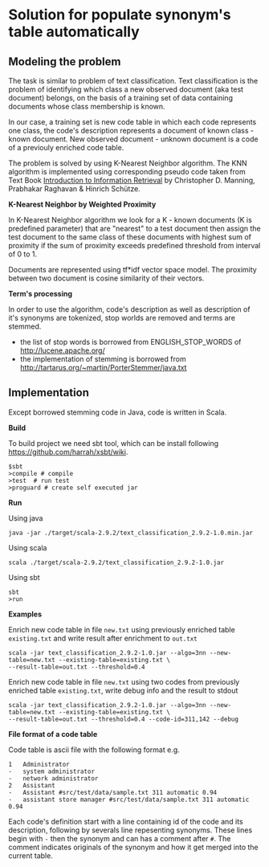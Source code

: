 # Solution for populate synonym's table automatically

## Modeling the problem

The task is similar to problem of text classification. Text classification is the problem of identifying
which class a new observed document (aka test document) belongs, on the basis of a training set of data 
containing documents whose class  membership is known.

In our case, a training set is new code table in which each code represents one class, the code's 
description represents a document of known class - known document. New observed document - unknown document
is a code of a previouly enriched code table. 

The problem is solved by using K-Nearest Neighbor algorithm. The KNN algorithm is implemented using corresponding 
pseudo code taken from Text Book [Introduction to Information Retrieval](http://nlp.stanford.edu/IR-book/) 
by Christopher D. Manning, Prabhakar Raghavan & Hinrich Schütze.
 
**K-Nearest Neighbor by Weighted Proximity**

In K-Nearest Neighbor algorithm we look for a K - known documents (K is predefined parameter) that are "nearest" 
to a test document then assign the test document to the same class of these documents with highest sum of proximity 
if the sum of proximity exceeds predefined threshold from interval of 0 to 1. 

Documents are represented using tf*idf vector space model. The proximity between two document is cosine similarity 
of their vectors. 

**Term's processing**

In order to use the algorithm, code's description as well as description of it's synonyms are tokenized, 
stop worlds are removed and terms are stemmed. 

* the list of stop words is borrowed from ENGLISH_STOP_WORDS of http://lucene.apache.org/
* the implementation of stemming is borrowed from http://tartarus.org/~martin/PorterStemmer/java.txt 

## Implementation

Except borrowed stemming code in Java, code is written in Scala. 

**Build**

To build project we need sbt tool, which can be install following https://github.com/harrah/xsbt/wiki.

    $sbt
    >compile # compile
    >test  # run test
    >proguard # create self executed jar

**Run**

Using java

    java -jar ./target/scala-2.9.2/text_classification_2.9.2-1.0.min.jar

Using scala

    scala ./target/scala-2.9.2/text_classification_2.9.2-1.0.jar
    
Using sbt

    sbt
    >run

**Examples**

Enrich new code table in file `new.txt` using previously enriched table `existing.txt` and write result after enrichment to `out.txt`

    scala -jar text_classification_2.9.2-1.0.jar --algo=3nn --new-table=new.txt --existing-table=existing.txt \
    --result-table=out.txt --threshold=0.4

Enrich new code table in file `new.txt` using two codes from previously enriched table `existing.txt`, write debug info and the result to stdout

    scala -jar text_classification_2.9.2-1.0.jar --algo=3nn --new-table=new.txt --existing-table=existing.txt \
    --result-table=out.txt --threshold=0.4 --code-id=311,142 --debug

**File format of a code table**

Code table is ascii file with the following format e.g.

    1	Administrator  
    -	system administrator 
    -	network administrator
    2 	Assistant
    -	Assistant #src/test/data/sample.txt 311 automatic 0.94
    -	assistant store manager #src/test/data/sample.txt 311 automatic 0.94

Each code's definition start with a line containing id of the code and its description, following by severals line repesenting synonyms.
These lines begin with `-` then the synonym and can has a comment after `#`. The comment indicates originals of the synonym and how it
get merged into the current table.  
    
